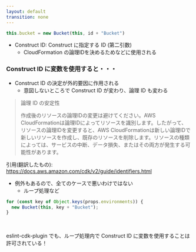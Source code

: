 ```yaml
---
layout: default
transition: none
---
```


<style scoped>
.slidev-vclick-hidden {
  display: none;
}
</style>

<section-title title="Construct ID に変数を使用しない" />

<div v-click="[0]">

```ts
this.bucket = new Bucket(this, id + "Bucket")
```

<div class="_bullet mb-10">

- Construct ID: Construct に指定する ID (第二引数)
  - CloudFormation の論理IDを決めるためなどに使用される

</div>

### Construct ID に変数を使用すると・・・

<div class="_bullet mt-5">

- Construct ID の決定が外的要因に作用される
  - 意図しないところで Construct ID が変わり、論理 ID も変わる

</div>

> 論理 ID の安定性
>
> 作成後のリソースの論理IDの変更は避けてください。AWS CloudFormationは論理IDによってリソースを識別します。したがって、リソースの論理IDを変更すると、AWS CloudFormationは新しい論理IDで新しいリソースを作成し、既存のリソースを削除します。リソースの種類によっては、サービスの中断、データ損失、またはその両方が発生する可能性があります。

引用(翻訳したもの): https://docs.aws.amazon.com/cdk/v2/guide/identifiers.html

</div>

<div v-click="1" class="_bullet">

- 例外もあるので、全てのケースで悪いわけではない
  - ループ処理など

```typescript
for (const key of Object.keys(props.environments)) {
  new Bucket(this, key + "Bucket");
}
```

<br />

eslint-cdk-plugin でも、ループ処理内で Construct ID に変数を使用することは許可されている！

</div>

<!--
Construct ID とは、Construct に指定する ID のことで、CloudFormation の論理 ID を決めるためなどに使用されます。

この、Construct ID に変数を使用すると、Construct ID の値が外的要因によって作用されることになり、意図しないところで書き換わる可能性が増えます  
Construct ID 値が変わってしまうと論理 ID も変わり、それによりリソースの削除と再生成が起こってしまうという危険性があります

[click] ただ、全てのケースで 変数を使用するのは良くない。というわけではなく、  
例えばループ処理を用いたリソースの生成のように、Construct ID の衝突を避けるために、変数を使用することが有効である場合もあります。

先ほどの CDK 用 ESLint Plugin の方でも、ループ処理内で Construct ID に変数を使用することは許可されています
-->
